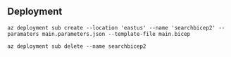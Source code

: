 ## Deployment

```
az deployment sub create --location 'eastus' --name 'searchbicep2' --paramaters main.parameters.json --template-file main.bicep 
```

```
az deployment sub delete --name searchbicep2
```